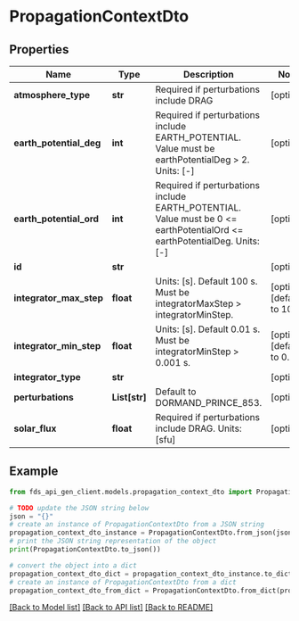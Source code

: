 # PropagationContextDto


## Properties

Name | Type | Description | Notes
------------ | ------------- | ------------- | -------------
**atmosphere_type** | **str** | Required if perturbations include DRAG | [optional] 
**earth_potential_deg** | **int** | Required if perturbations include EARTH_POTENTIAL. Value must be earthPotentialDeg &gt; 2. Units: [-] | [optional] 
**earth_potential_ord** | **int** | Required if perturbations include EARTH_POTENTIAL. Value must be 0 &lt;&#x3D; earthPotentialOrd &lt;&#x3D; earthPotentialDeg. Units: [-] | [optional] 
**id** | **str** |  | [optional] 
**integrator_max_step** | **float** | Units: [s]. Default 100 s. Must be integratorMaxStep &gt; integratorMinStep. | [optional] [default to 100]
**integrator_min_step** | **float** | Units: [s]. Default 0.01 s. Must be integratorMinStep &gt; 0.001 s. | [optional] [default to 0.01]
**integrator_type** | **str** |  | [optional] 
**perturbations** | **List[str]** | Default to DORMAND_PRINCE_853. | [optional] 
**solar_flux** | **float** | Required if perturbations include DRAG. Units: [sfu] | [optional] 

## Example

```python
from fds_api_gen_client.models.propagation_context_dto import PropagationContextDto

# TODO update the JSON string below
json = "{}"
# create an instance of PropagationContextDto from a JSON string
propagation_context_dto_instance = PropagationContextDto.from_json(json)
# print the JSON string representation of the object
print(PropagationContextDto.to_json())

# convert the object into a dict
propagation_context_dto_dict = propagation_context_dto_instance.to_dict()
# create an instance of PropagationContextDto from a dict
propagation_context_dto_from_dict = PropagationContextDto.from_dict(propagation_context_dto_dict)
```
[[Back to Model list]](../README.md#documentation-for-models) [[Back to API list]](../README.md#documentation-for-api-endpoints) [[Back to README]](../README.md)


